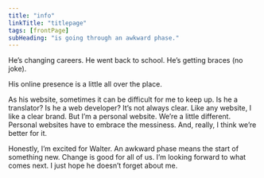 ```yaml
---
title: "info"
linkTitle: "titlepage"
tags: [frontPage]
subHeading: "is going through an awkward phase."
---
```


<p>He’s changing careers. He went back to school. He’s getting braces (no joke).</p>
<p>His online presence is a little all over the place.</p>
<p>As his website, sometimes it can be difficult for me to keep up. Is he a translator? Is he a web developer? It’s not always clear.
Like any website, I like a clear brand. But I’m a personal website. We’re a little different. Personal websites have to embrace the messiness. And, really, I think we’re better for it.</p>
<p>Honestly, I’m excited for Walter. An awkward phase means the start of something new. Change is good for all of us. I’m looking forward to what comes next. I just hope he doesn’t forget about me.</p>
